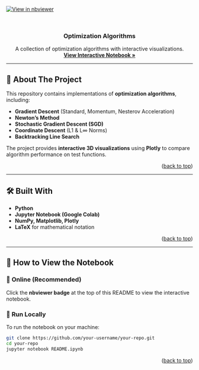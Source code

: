 <!-- PROJECT SHIELDS -->
[![View in nbviewer](https://img.shields.io/badge/Jupyter-nbviewer-orange.svg)](https://nbviewer.org/github/teooi/optimization-algorithms/blob/main/Optimization_Algorithms.ipynb)

<!-- PROJECT LOGO -->
<br />
<div align="center">
  <h3 align="center">Optimization Algorithms</h3>
  <p align="center">
    A collection of optimization algorithms with interactive visualizations.
    <br />
    <a href="https://nbviewer.jupyter.org/github/your-username/your-repo/blob/main/README.ipynb"><strong>View Interactive Notebook »</strong></a>
  </p>
</div>

---

## 📌 About The Project

This repository contains implementations of **optimization algorithms**, including:
- **Gradient Descent** (Standard, Momentum, Nesterov Acceleration)
- **Newton’s Method**
- **Stochastic Gradient Descent (SGD)**
- **Coordinate Descent** (L1 & L∞ Norms)
- **Backtracking Line Search**

The project provides **interactive 3D visualizations** using **Plotly** to compare algorithm performance on test functions.

<p align="right">(<a href="#readme-top">back to top</a>)</p>

---

## 🛠️ Built With
- **Python**
- **Jupyter Notebook (Google Colab)**
- **NumPy, Matplotlib, Plotly**
- **LaTeX** for mathematical notation

<p align="right">(<a href="#readme-top">back to top</a>)</p>

---

## 📖 How to View the Notebook

### 🔹 **Online (Recommended)**
Click the **nbviewer badge** at the top of this README to view the interactive notebook.

### 🔹 **Run Locally**
To run the notebook on your machine:
```bash
git clone https://github.com/your-username/your-repo.git
cd your-repo
jupyter notebook README.ipynb
```
<p align="right">(<a href="#readme-top">back to top</a>)</p>
